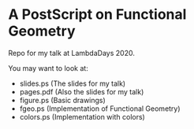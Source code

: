 # A PostScript on Functional Geometry

Repo for my talk at LambdaDays 2020.

You may want to look at:
- slides.ps (The slides for my talk)
- pages.pdf (Also the slides for my talk)
- figure.ps (Basic drawings)
- fgeo.ps (Implementation of Functional Geometry)
- colors.ps (Implementation with colors)
